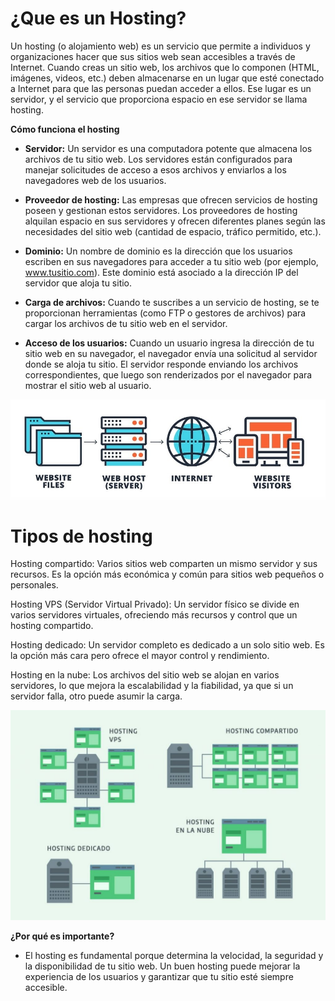# ¿Que es un Hosting?
Un hosting (o alojamiento web) es un servicio que permite a individuos y organizaciones hacer que sus sitios web sean accesibles a través de Internet. Cuando creas un sitio web, los archivos que lo componen (HTML, imágenes, videos, etc.) deben almacenarse en un lugar que esté conectado a Internet para que las personas puedan acceder a ellos. Ese lugar es un servidor, y el servicio que proporciona espacio en ese servidor se llama hosting.

**Cómo funciona el hosting**

* **Servidor:** Un servidor es una computadora potente que almacena los archivos de tu sitio web. Los servidores están configurados para manejar solicitudes de acceso a esos archivos y enviarlos a los navegadores web de los usuarios.

* **Proveedor de hosting:** Las empresas que ofrecen servicios de hosting poseen y gestionan estos servidores. Los proveedores de hosting alquilan espacio en sus servidores y ofrecen diferentes planes según las necesidades del sitio web (cantidad de espacio, tráfico permitido, etc.).

* **Dominio:** Un nombre de dominio es la dirección que los usuarios escriben en sus navegadores para acceder a tu sitio web (por ejemplo, www.tusitio.com). Este dominio está asociado a la dirección IP del servidor que aloja tu sitio.

* **Carga de archivos:** Cuando te suscribes a un servicio de hosting, se te proporcionan herramientas (como FTP o gestores de archivos) para cargar los archivos de tu sitio web en el servidor.

* **Acceso de los usuarios:** Cuando un usuario ingresa la dirección de tu sitio web en su navegador, el navegador envía una solicitud al servidor donde se aloja tu sitio. El servidor responde enviando los archivos correspondientes, que luego son renderizados por el navegador para mostrar el sitio web al usuario.

![Como funciona un Hosting](/img/que-es-hosting.jpg)

# Tipos de hosting

Hosting compartido: Varios sitios web comparten un mismo servidor y sus recursos. Es la opción más económica y común para sitios web pequeños o personales.

Hosting VPS (Servidor Virtual Privado): Un servidor físico se divide en varios servidores virtuales, ofreciendo más recursos y control que un hosting compartido.

Hosting dedicado: Un servidor completo es dedicado a un solo sitio web. Es la opción más cara pero ofrece el mayor control y rendimiento.

Hosting en la nube: Los archivos del sitio web se alojan en varios servidores, lo que mejora la escalabilidad y la fiabilidad, ya que si un servidor falla, otro puede asumir la carga.

![Tipos de Hosting](/img/tipos-de-hosting.jpg)

**¿Por qué es importante?**

- El hosting es fundamental porque determina la velocidad, la seguridad y la disponibilidad de tu sitio web. Un buen hosting puede mejorar la experiencia de los usuarios y garantizar que tu sitio esté siempre accesible.